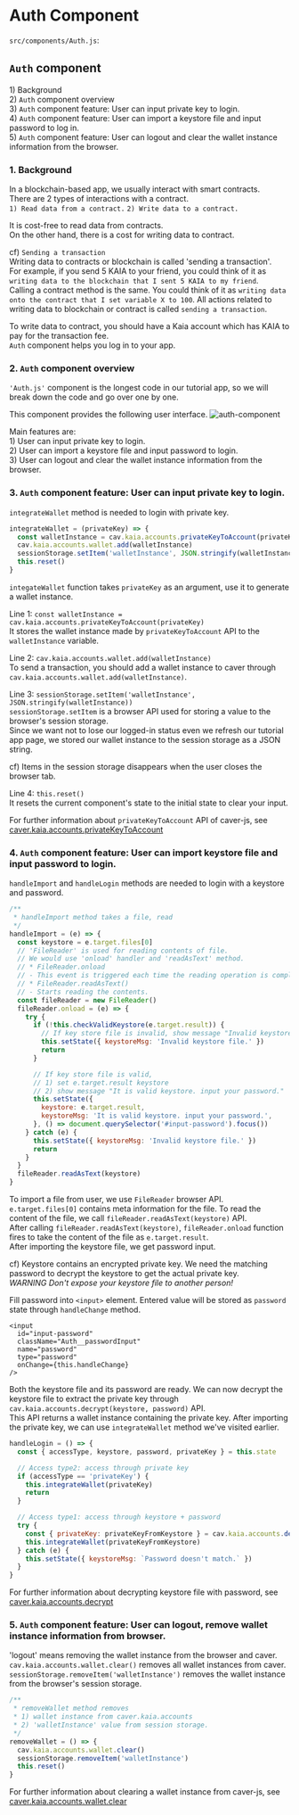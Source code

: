 # Auth Component

`src/components/Auth.js`:

## `Auth` component <a href="#auth-component" id="auth-component"></a>

1\) Background\
2\) `Auth` component overview\
3\) `Auth` component feature: User can input private key to login.\
4\) `Auth` component feature: User can import a keystore file and input password to log in.\
5\) `Auth` component feature: User can logout and clear the wallet instance information from the browser.

### 1. Background <a href="#1-background" id="1-background"></a>

In a blockchain-based app, we usually interact with smart contracts.\
There are 2 types of interactions with a contract.\
`1) Read data from a contract.` `2) Write data to a contract.`

It is cost-free to read data from contracts.\
On the other hand, there is a cost for writing data to contract.

cf) `Sending a transaction`\
Writing data to contracts or blockchain is called 'sending a transaction'.\
For example, if you send 5 KAIA to your friend, you could think of it as `writing data to the blockchain that I sent 5 KAIA to my friend`.\
Calling a contract method is the same. You could think of it as `writing data onto the contract that I set variable X to 100`. All actions related to writing data to blockchain or contract is called `sending a transaction`.

To write data to contract, you should have a Kaia account which has KAIA to pay for the transaction fee.\
`Auth` component helps you log in to your app.

### 2. `Auth` component overview <a href="#2-auth-component-overview" id="2-auth-component-overview"></a>

`'Auth.js'` component is the longest code in our tutorial app, so we will break down the code and go over one by one.

This component provides the following user interface. ![auth-component](/img/build/tutorials/tutorial-auth-component.png)

Main features are:\
1\) User can input private key to login.\
2\) User can import a keystore file and input password to login.\
3\) User can logout and clear the wallet instance information from the browser.

### 3. `Auth` component feature: User can input private key to login. <a href="#3-auth-component-feature-user-can-input-private-key-to-login" id="3-auth-component-feature-user-can-input-private-key-to-login"></a>

`integrateWallet` method is needed to login with private key.

```javascript
integrateWallet = (privateKey) => {
  const walletInstance = cav.kaia.accounts.privateKeyToAccount(privateKey)
  cav.kaia.accounts.wallet.add(walletInstance)
  sessionStorage.setItem('walletInstance', JSON.stringify(walletInstance))
  this.reset()
}
```

`integateWallet` function takes `privateKey` as an argument, use it to generate a wallet instance.

Line 1: `const walletInstance = cav.kaia.accounts.privateKeyToAccount(privateKey)`\
It stores the wallet instance made by `privateKeyToAccount` API to the `walletInstance` variable.

Line 2: `cav.kaia.accounts.wallet.add(walletInstance)`\
To send a transaction, you should add a wallet instance to caver through `cav.kaia.accounts.wallet.add(walletInstance)`.

Line 3: `sessionStorage.setItem('walletInstance', JSON.stringify(walletInstance))`\
`sessionStorage.setItem` is a browser API used for storing a value to the browser's session storage.\
Since we want not to lose our logged-in status even we refresh our tutorial app page, we stored our wallet instance to the session storage as a JSON string.

cf) Items in the session storage disappears when the user closes the browser tab.

Line 4: `this.reset()`\
It resets the current component's state to the initial state to clear your input.

For further information about `privateKeyToAccount` API of caver-js, see [caver.kaia.accounts.privateKeyToAccount](../../../../references/sdk/caver-js-1.4.1/api/caver.kaia.accounts.md#privatekeytoaccount)

### 4. `Auth` component feature: User can import keystore file and input password to login. <a href="#4-auth-component-feature-user-can-import-keystore-file-and-input-password-to-log" id="4-auth-component-feature-user-can-import-keystore-file-and-input-password-to-log"></a>

`handleImport` and `handleLogin` methods are needed to login with a keystore and password.

```javascript
/**
 * handleImport method takes a file, read
 */
handleImport = (e) => {
  const keystore = e.target.files[0]
  // 'FileReader' is used for reading contents of file.
  // We would use 'onload' handler and 'readAsText' method.
  // * FileReader.onload
  // - This event is triggered each time the reading operation is completed.
  // * FileReader.readAsText()
  // - Starts reading the contents.
  const fileReader = new FileReader()
  fileReader.onload = (e) => {
    try {
      if (!this.checkValidKeystore(e.target.result)) {
        // If key store file is invalid, show message "Invalid keystore file."
        this.setState({ keystoreMsg: 'Invalid keystore file.' })
        return
      }

      // If key store file is valid,
      // 1) set e.target.result keystore
      // 2) show message "It is valid keystore. input your password."
      this.setState({
        keystore: e.target.result,
        keystoreMsg: 'It is valid keystore. input your password.',
      }, () => document.querySelector('#input-password').focus())
    } catch (e) {
      this.setState({ keystoreMsg: 'Invalid keystore file.' })
      return
    }
  }
  fileReader.readAsText(keystore)
}
```

To import a file from user, we use `FileReader` browser API.\
`e.target.files[0]` contains meta information for the file. To read the content of the file, we call `fileReader.readAsText(keystore)` API.\
After calling `fileReader.readAsText(keystore)`, `fileReader.onload` function fires to take the content of the file as `e.target.result`.\
After importing the keystore file, we get password input.

cf) Keystore contains an encrypted private key. We need the matching password to decrypt the keystore to get the actual private key.\
_WARNING Don't expose your keystore file to another person!_

Fill password into `<input>` element. Entered value will be stored as `password` state through `handleChange` method.

```markup
<input
  id="input-password"
  className="Auth__passwordInput"
  name="password"
  type="password"
  onChange={this.handleChange}
/>
```

Both the keystore file and its password are ready. We can now decrypt the keystore file to extract the private key through `cav.kaia.accounts.decrypt(keystore, password)` API.\
This API returns a wallet instance containing the private key. After importing the private key, we can use `integrateWallet` method we've visited earlier.

```javascript
handleLogin = () => {
  const { accessType, keystore, password, privateKey } = this.state

  // Access type2: access through private key
  if (accessType == 'privateKey') {
    this.integrateWallet(privateKey)
    return
  }

  // Access type1: access through keystore + password
  try {
    const { privateKey: privateKeyFromKeystore } = cav.kaia.accounts.decrypt(keystore, password)
    this.integrateWallet(privateKeyFromKeystore)
  } catch (e) {
    this.setState({ keystoreMsg: `Password doesn't match.` })
  }
}
```

For further information about decrypting keystore file with password, see [caver.kaia.accounts.decrypt](../../../../references/sdk/caver-js-1.4.1/api/caver.kaia.accounts.md#decrypt)

### 5. `Auth` component feature: User can logout, remove wallet instance information from browser. <a href="#5-auth-component-feature-user-can-logout-remove-wallet-instance-information-from" id="5-auth-component-feature-user-can-logout-remove-wallet-instance-information-from"></a>

'logout' means removing the wallet instance from the browser and caver.\
`cav.kaia.accounts.wallet.clear()` removes all wallet instances from caver.\
`sessionStorage.removeItem('walletInstance')` removes the wallet instance from the browser's session storage.

```javascript
/**
 * removeWallet method removes
 * 1) wallet instance from caver.kaia.accounts
 * 2) 'walletInstance' value from session storage.
 */
removeWallet = () => {
  cav.kaia.accounts.wallet.clear()
  sessionStorage.removeItem('walletInstance')
  this.reset()
}
```

For further information about clearing a wallet instance from caver-js, see [caver.kaia.accounts.wallet.clear](../../../../references/sdk/caver-js-1.4.1/api/caver.kaia.accounts.md#wallet-clear)
